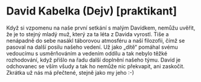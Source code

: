 
# David Kabelka (Dejv) [praktikant]

Když si vzpomenu na naše první setkání s malým Davídkem, nemůžu uvěřit, že je to stejný mladý muž, který za ta léta z Davida vyrostl. Tiše a nenápadně do sebe nasákl táborovou atmosféru a naší filozofii, čímž se pasoval na další posilu našeho vedení. Už jako „dítě“ pomáhal svému vedoucímu s usměrňováním a vedením oddílu a tak nebylo těžké rozhodování, když přišlo na řadu další doplnění našeho týmu. David je odchovanec se vším všudy a tak ho nemůže nic překvapit, ani zaskočit. Zkrátka už nás má přečtené, stejně jako my jeho :-)

